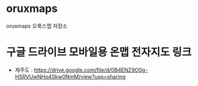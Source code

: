 # oruxmaps
oruxmaps 오룩스맵 저장소

# 구글 드라이브 모바일용 온맵 전자지도 링크
- 제주도 : https://drive.google.com/file/d/0B4ENZ9O0g-HSRVUwNHo4Skw0NmM/view?usp=sharing
